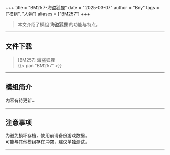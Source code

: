 +++
title = "BM257-海盗狐狸"
date = "2025-03-07"
author = "Bny"
tags = ["模组", "人物"]
aliases = ["BM257"]
+++

> 本文介绍了模组 **海盗狐狸** 的功能与特点。

---

## 文件下载

> [BM257] 海盗狐狸  
{{< pan "BM257" >}}  

---

## 模组简介

>  
内容有待更新...  

---

## 注意事项

>  
为避免损坏存档，使用前请备份游戏数据。  
可能与其他模组存在冲突，建议单独测试。  

---

